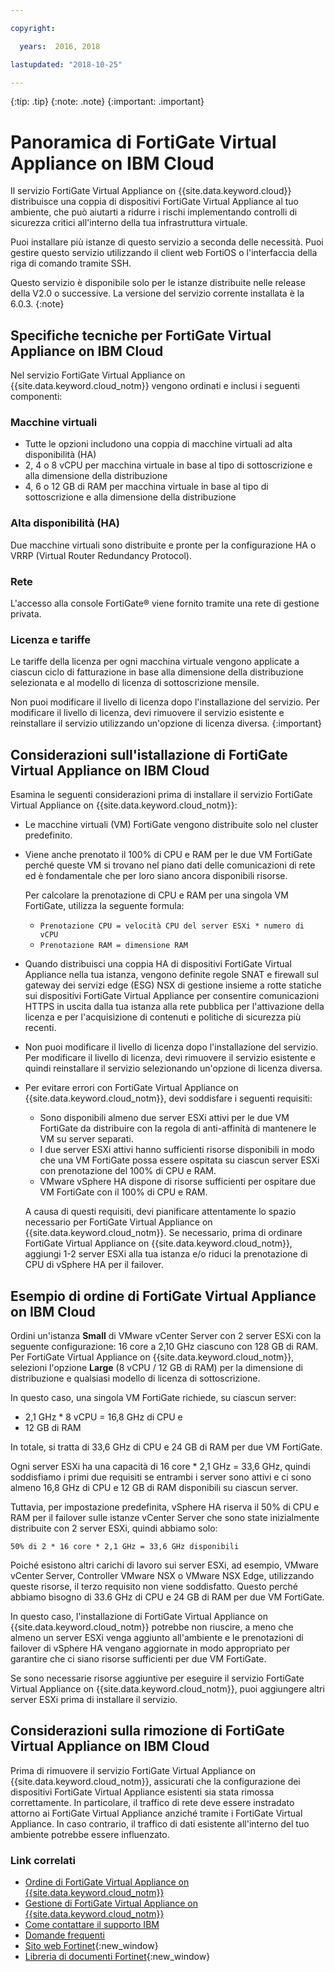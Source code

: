 ```yaml
---

copyright:

  years:  2016, 2018

lastupdated: "2018-10-25"

---
```


{:tip: .tip}
{:note: .note}
{:important: .important}

# Panoramica di FortiGate Virtual Appliance on IBM Cloud

Il servizio FortiGate Virtual Appliance on {{site.data.keyword.cloud}} distribuisce una coppia di dispositivi FortiGate Virtual Appliance al tuo ambiente, che può aiutarti a ridurre i rischi implementando controlli di sicurezza critici all'interno della tua infrastruttura virtuale.

Puoi installare più istanze di questo servizio a seconda delle necessità. Puoi gestire questo servizio utilizzando il client web FortiOS o l'interfaccia della riga di comando tramite SSH.

Questo servizio è disponibile solo per le istanze distribuite nelle release della V2.0 o successive. La versione del servizio corrente installata è la 6.0.3.
{:note}

## Specifiche tecniche per FortiGate Virtual Appliance on IBM Cloud

Nel servizio FortiGate Virtual Appliance on {{site.data.keyword.cloud_notm}} vengono ordinati e inclusi i seguenti componenti:

### Macchine virtuali

* Tutte le opzioni includono una coppia di macchine virtuali ad alta disponibilità (HA)
* 2, 4 o 8 vCPU per macchina virtuale in base al tipo di sottoscrizione e alla dimensione della distribuzione
* 4, 6 o 12 GB di RAM per macchina virtuale in base al tipo di sottoscrizione e alla dimensione della distribuzione

### Alta disponibilità (HA)

Due macchine virtuali sono distribuite e pronte per la configurazione HA o VRRP (Virtual Router Redundancy Protocol).

### Rete

L'accesso alla console FortiGate® viene fornito tramite una rete di gestione privata.

### Licenza e tariffe

Le tariffe della licenza per ogni macchina virtuale vengono applicate a ciascun ciclo di fatturazione in base alla dimensione della distribuzione selezionata e al modello di licenza di sottoscrizione mensile.

Non puoi modificare il livello di licenza dopo l'installazione del servizio. Per modificare il livello di licenza, devi rimuovere il servizio esistente e reinstallare il servizio utilizzando un'opzione di licenza diversa.
{:important}

## Considerazioni sull'istallazione di FortiGate Virtual Appliance on IBM Cloud

Esamina le seguenti considerazioni prima di installare il servizio FortiGate Virtual Appliance on {{site.data.keyword.cloud_notm}}:
* Le macchine virtuali (VM) FortiGate vengono distribuite solo nel cluster predefinito.
* Viene anche prenotato il 100% di CPU e RAM per le due VM FortiGate perché queste VM si trovano nel piano dati delle comunicazioni di rete ed è fondamentale che per loro siano ancora disponibili risorse.

  Per calcolare la prenotazione di CPU e RAM per una singola VM FortiGate, utilizza la seguente formula:
   * `Prenotazione CPU = velocità CPU del server ESXi * numero di vCPU`
   * `Prenotazione RAM = dimensione RAM`
* Quando distribuisci una coppia HA di dispositivi FortiGate Virtual Appliance nella tua istanza, vengono definite regole SNAT e firewall sul gateway dei servizi edge (ESG) NSX di gestione insieme a rotte statiche sui dispositivi FortiGate Virtual Appliance per consentire comunicazioni HTTPS in uscita dalla tua istanza alla rete pubblica per l'attivazione della licenza e per l'acquisizione di contenuti e politiche di sicurezza più recenti.
* Non puoi modificare il livello di licenza dopo l'installazione del servizio. Per modificare il livello di licenza, devi rimuovere il servizio esistente e quindi reinstallare il servizio selezionando un'opzione di licenza diversa.
* Per evitare errori con FortiGate Virtual Appliance on {{site.data.keyword.cloud_notm}}, devi soddisfare i seguenti requisiti:
   * Sono disponibili almeno due server ESXi attivi per le due VM FortiGate da distribuire con la regola di anti-affinità di mantenere le VM su server separati.
   * I due server ESXi attivi hanno sufficienti risorse disponibili in modo che una VM FortiGate possa essere ospitata su ciascun server ESXi con prenotazione del 100% di CPU e RAM.
   * VMware vSphere HA dispone di risorse sufficienti per ospitare due VM FortiGate con il 100% di CPU e RAM.

  A causa di questi requisiti, devi pianificare attentamente lo spazio necessario per FortiGate Virtual Appliance on {{site.data.keyword.cloud_notm}}. Se necessario, prima di ordinare FortiGate Virtual Appliance on {{site.data.keyword.cloud_notm}}, aggiungi 1-2 server ESXi alla tua istanza e/o riduci la prenotazione di CPU di vSphere HA per il failover.

## Esempio di ordine di FortiGate Virtual Appliance on IBM Cloud

Ordini un'istanza **Small** di VMware vCenter Server con 2 server ESXi con la seguente configurazione: 16 core a 2,10 GHz ciascuno con 128 GB di RAM. Per FortiGate Virtual Appliance on {{site.data.keyword.cloud_notm}}, selezioni l'opzione **Large** (8 vCPU / 12 GB di RAM) per la dimensione di distribuzione e qualsiasi modello di licenza di sottoscrizione.

In questo caso, una singola VM FortiGate richiede, su ciascun server:
* 2,1 GHz * 8 vCPU = 16,8 GHz di CPU e
* 12 GB di RAM

In totale, si tratta di 33,6 GHz di CPU e 24 GB di RAM per due VM FortiGate.

Ogni server ESXi ha una capacità di 16 core * 2,1 GHz = 33,6 GHz, quindi soddisfiamo i primi due requisiti se entrambi i server sono attivi e ci sono almeno 16,8 GHz di CPU e 12 GB di RAM disponibili su ciascun server.

Tuttavia, per impostazione predefinita, vSphere HA riserva il 50% di CPU e RAM per il failover sulle istanze vCenter Server che sono state inizialmente distribuite con 2 server ESXi, quindi abbiamo solo:

`50% di 2 * 16 core * 2,1 GHz = 33,6 GHz disponibili`

Poiché esistono altri carichi di lavoro sui server ESXi, ad esempio, VMware vCenter Server, Controller VMware NSX o VMware NSX Edge, utilizzando queste risorse, il terzo requisito non viene soddisfatto. Questo perché abbiamo bisogno di 33.6 GHz di CPU e 24 GB di RAM per due VM FortiGate.

In questo caso, l'installazione di FortiGate Virtual Appliance on {{site.data.keyword.cloud_notm}} potrebbe non riuscire, a meno che almeno un server ESXi venga aggiunto all'ambiente e le prenotazioni di failover di vSphere HA vengano aggiornate in modo appropriato per garantire che ci siano risorse sufficienti per due VM FortiGate.

Se sono necessarie risorse aggiuntive per eseguire il servizio FortiGate Virtual Appliance on {{site.data.keyword.cloud_notm}}, puoi aggiungere altri server ESXi prima di installare il servizio.

## Considerazioni sulla rimozione di FortiGate Virtual Appliance on IBM Cloud

Prima di rimuovere il servizio FortiGate Virtual Appliance on {{site.data.keyword.cloud_notm}}, assicurati che la configurazione dei dispositivi FortiGate Virtual Appliance esistenti sia stata rimossa correttamente. In particolare, il traffico di rete deve essere instradato attorno ai FortiGate Virtual Appliance anziché tramite i FortiGate Virtual Appliance. In caso contrario, il traffico di dati esistente all'interno del tuo ambiente potrebbe essere influenzato.

### Link correlati

* [Ordine di FortiGate Virtual Appliance on {{site.data.keyword.cloud_notm}}](fortinetvm_ordering.html)
* [Gestione di FortiGate Virtual Appliance on {{site.data.keyword.cloud_notm}}](managingfortinetvm.html)
* [Come contattare il supporto IBM](../vmonic/trbl_support.html)
* [Domande frequenti](../vmonic/faq.html)
* [Sito web Fortinet](https://www.fortinet.com/){:new_window}
* [Libreria di documenti Fortinet](http://docs.fortinet.com/fortigate/admin-guides){:new_window}
